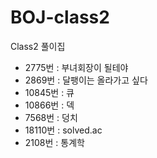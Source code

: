 # BOJ-class2
Class2 풀이집

- 2775번 : 부녀회장이 될테야
- 2869번 : 달팽이는 올라가고 싶다
- 10845번 : 큐
- 10866번 : 덱
- 7568번 : 덩치
- 18110번 : solved.ac
- 2108번 : 통계학